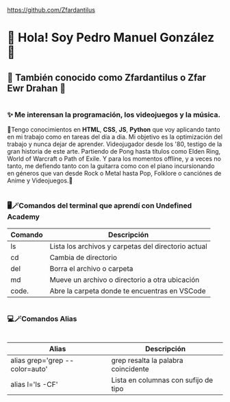 https://github.com/Zfardantilus
# 🤖 Hola! Soy Pedro Manuel González 🤖
## 👾 También conocido como Zfardantilus o Zfar Ewr Drahan 👾
#
### ✨ Me interensan la programación, los videojuegos y la música.
📌Tengo conocimientos en **HTML**, **CSS**, **JS**, **Python** que voy aplicando tanto en mi trabajo como en tareas del día a dia.
Mi objetivo es la optimización del trabajo y nunca dejar de aprender.
Videojugador desde los '80, testigo de la gran historia de este arte. Partiendo de Pong hasta títulos como Elden Ring, World of Warcraft o Path of Exile.
Y para los momentos offline, y a veces no tanto, me defiendo tanto con la guitarra como con el piano incursionando en géneros que van desde Rock o Metal hasta Pop, Folklore o canciónes de Anime y Videojuegos.📌
#
### 🖥️🪄Comandos del terminal que aprendí con Undefined Academy
|Comando|Descripción|
|-|-|
|ls|Lista los archivos y carpetas del directorio actual|
|cd|Cambia de directorio|
|del|Borra el archivo o carpeta|
|md|Mueve un archivo o directorio a otra ubicación|
|code.|Abre la carpeta donde te encuentras en VSCode|
#
### 💻🪄Comandos Alias
#
|Alias|Descripción|
|-|-|
|alias grep='grep --color=auto'|grep resalta la palabra coincidente|
|alias l='ls -CF'|Lista en columnas con sufijo de tipo|